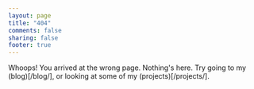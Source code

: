 ```yaml
---
layout: page
title: "404"
comments: false
sharing: false
footer: true
---
```


Whoops! You arrived at the wrong page. Nothing's here. Try going to my (blog)[/blog/], or looking at some of my (projects)[/projects/].